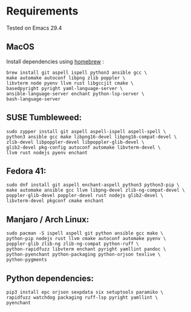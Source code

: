 # Requirements

Tested on Emacs 29.4

## MacOS

Install dependencies using [homebrew](https://brew.sh/) :

```
brew install git aspell ispell python3 ansible gcc \
make automake autoconf libpng zlib poppler \
libvterm node pyenv llvm rust libgccjit cmake \
basedpyright pyright yaml-language-server \
ansible-language-server enchant python-lsp-server \
bash-language-server
```

## SUSE Tumbleweed:

```
sudo zypper install git aspell aspell-ispell aspell-spell \
python3 ansible gcc make libpng16-devel libpng16-compat-devel \
zlib-devel libpoppler-devel libpoppler-glib-devel \
glib2-devel pkg-config autoconf automake libvterm-devel \
llvm rust nodejs pyenv enchant
```

## Fedora 41:

```
sudo dnf install git aspell enchant-aspell python3 python3-pip \
make automake ansible gcc llvm libpng-devel zlib-ng-compat-devel \
poppler-glib-devel poppler-devel rust nodejs glib2-devel \
libvterm-devel pkgconf cmake enchant
```

## Manjaro / Arch Linux:

```
sudo pacman -S ispell aspell git python ansible gcc make \
python-pip nodejs rust llvm cmake autoconf automake pyenv \
poppler-glib zlib-ng zlib-ng-compat python-ruff \
python-rapidfuzz libvterm enchant pyright yamllint pandoc \
python-pyenchant python-packaging python-orjson texlive \
python-pygments 
```

## Python dependencies:

```
pip3 install epc orjson sexpdata six setuptools paramiko \
rapidfuzz watchdog packaging ruff-lsp pyright yamllint \
pyenchant
```
